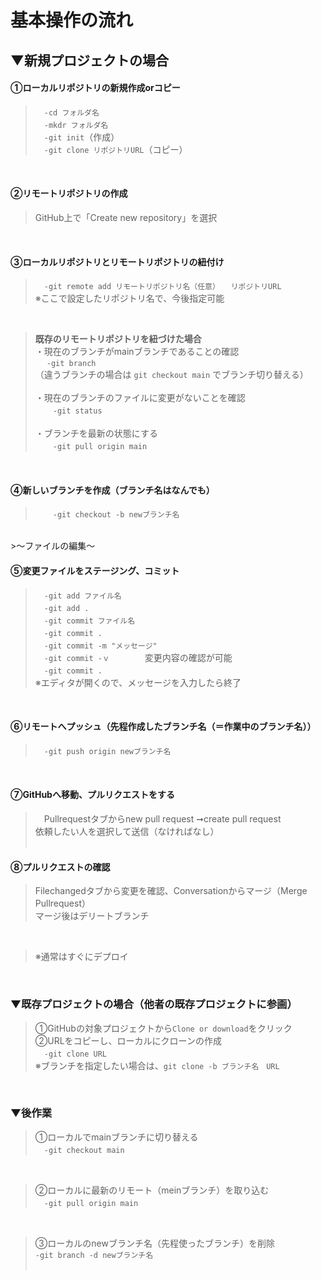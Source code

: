 # 基本操作の流れ

## ▼新規プロジェクトの場合

#### ①ローカルリポジトリの新規作成orコピー
>　`-cd フォルダ名`<br>
>　`-mkdr フォルダ名`<br>
>　`-git init`（作成）<br>
>　`-git clone リポジトリURL`（コピー）<br>
<br>

#### ②リモートリポジトリの作成
>GitHub上で「Create new repository」を選択<br>
<br>

#### ③ローカルリポジトリとリモートリポジトリの紐付け
>　`-git remote add リモートリポジトリ名（任意）　　リポジトリURL`<br>
>※ここで設定したリポジトリ名で、今後指定可能<br>
<br>

>**既存のリモートリポジトリを紐づけた場合**<br>
>・現在のブランチがmainブランチであることの確認<br> 
>&emsp; `-git branch`<br>
>（違うブランチの場合は `git checkout main` でブランチ切り替える） <br>
><br>
>・現在のブランチのファイルに変更がないことを確認    <br>
>&emsp;　`-git status` <br>
><br>
>・ブランチを最新の状態にする    <br>
>&emsp;　`-git pull origin main`   <br>
<br>

#### ④新しいブランチを作成（ブランチ名はなんでも）
>　　`-git checkout -b newブランチ名`   <br>
<br>
>〜ファイルの編集〜
<br>

#### ⑤変更ファイルをステージング、コミット
>　`-git add ファイル名`<br>
>　`-git add .`<br> 
>　`-git commit ファイル名`<br>
>　`-git commit .`  
>　`-git commit -m "メッセージ"`<br>
>　`-git commit -ｖ`　&emsp;&emsp;　変更内容の確認が可能<br>
>　`-git commit .`<br>
>※エディタが開くので、メッセージを入力したら終了<br>
<br>

#### ⑥リモートへプッシュ（先程作成したブランチ名（＝作業中のブランチ名））
>　`-git push origin newブランチ名` <br>
<br>

#### ⑦GitHubへ移動、プルリクエストをする
>　Pullrequestタブからnew pull request ➞create pull request <br> 
>依頼したい人を選択して送信（なければなし）<br>
><br>

#### ⑧プルリクエストの確認
>Filechangedタブから変更を確認、Conversationからマージ（Merge Pullrequest）    <br>
>マージ後はデリートブランチ<br>
<br>

>※通常はすぐにデプロイ<br>
<br>

### ▼既存プロジェクトの場合（他者の既存プロジェクトに参画）
>①GitHubの対象プロジェクトから`Clone or download`をクリック<br>
>②URLをコピーし、ローカルにクローンの作成<br> 
>　`-git clone URL` <br>
>※ブランチを指定したい場合は、`git clone -b ブランチ名　URL`<br>
<br>


### ▼後作業
>①ローカルでmainブランチに切り替える<br> 
>　`-git checkout main` <br>
<br>

>②ローカルに最新のリモート（meinブランチ）を取り込む<br>
>　`-git pull origin main` <br>
<br>

>③ローカルのnewブランチ名（先程使ったブランチ）を削除<br>
> `-git branch -d newブランチ名` <br>
> <br>
